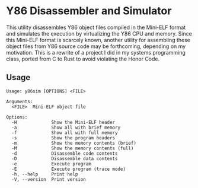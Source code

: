 # Y86 Disassembler and Simulator

This utility disassembles Y86 object files compiled in the Mini-ELF format 
and simulates the execution by virtualizing the Y86 CPU and memory. Since this 
Mini-ELF format is scarcely known, another utility for assembling these object 
files from Y86 source code may be forthcoming, depending on my motivation. This 
is a rewrite of a project I did in my systems programming class, ported from C 
to Rust to avoid violating the Honor Code.

## Usage

```
Usage: y86sim [OPTIONS] <FILE>

Arguments:
  <FILE>  Mini-ELF object file

Options:
  -H             Show the Mini-ELF header
  -a             Show all with brief memory
  -f             Show all with full memory
  -s             Show the program headers
  -m             Show the memory contents (brief)
  -M             Show the memory contents (full)
  -d             Disassemble code contents
  -D             Disassemble data contents
  -e             Execute program
  -E             Execute program (trace mode)
  -h, --help     Print help
  -V, --version  Print version
```
